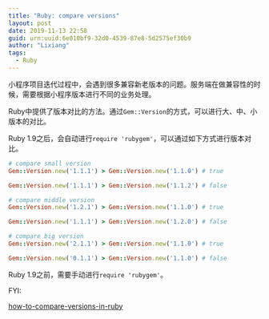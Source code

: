 ```yaml
---
title: "Ruby: compare versions"
layout: post
date: 2019-11-13 22:58
guid: urn:uuid:6e010bf9-32d0-4539-87e8-5d2575ef30b9
author: "Lixiang"
tags:
  - Ruby
---
```


小程序项目迭代过程中，会遇到很多兼容新老版本的问题。服务端在做兼容性的时候，需要根据小程序版本进行不同的业务处理。

Ruby中提供了版本对比的方法。通过`Gem::Version`的方式，可以进行大、中、小版本的对比。

Ruby 1.9之后，会自动进行`require 'rubygem'`，可以通过如下方式进行版本对比。


```ruby
# compare small version
Gem::Version.new('1.1.1') > Gem::Version.new('1.1.0') # true

Gem::Version.new('1.1.1') > Gem::Version.new('1.1.2') # false

# compare middle version
Gem::Version.new('1.2.1') > Gem::Version.new('1.1.0') # true

Gem::Version.new('1.1.1') > Gem::Version.new('1.2.0') # false

# compare big version
Gem::Version.new('2.1.1') > Gem::Version.new('1.1.0') # true

Gem::Version.new('0.1.1') > Gem::Version.new('1.1.0') # false
```

Ruby 1.9之前，需要手动进行`require 'rubygem'`。



FYI:

[how-to-compare-versions-in-ruby](https://stackoverflow.com/questions/2051229/how-to-compare-versions-in-ruby)
